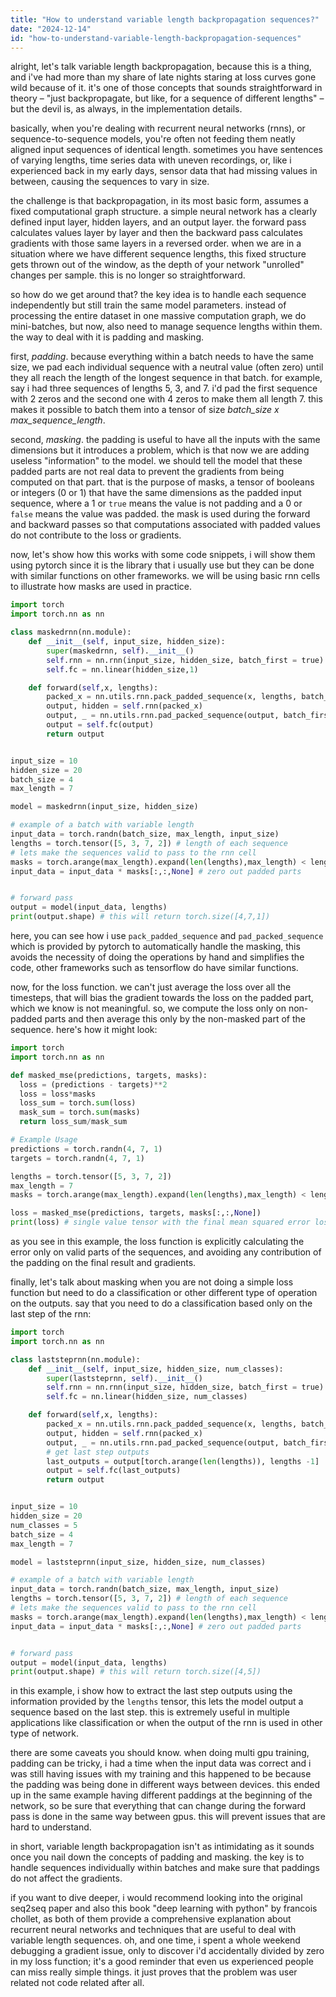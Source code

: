 ```yaml
---
title: "How to understand variable length backpropagation sequences?"
date: "2024-12-14"
id: "how-to-understand-variable-length-backpropagation-sequences"
---
```


alright, let's talk variable length backpropagation, because this is a thing, and i've had more than my share of late nights staring at loss curves gone wild because of it. it's one of those concepts that sounds straightforward in theory – "just backpropagate, but like, for a sequence of different lengths" – but the devil is, as always, in the implementation details.

basically, when you're dealing with recurrent neural networks (rnns), or sequence-to-sequence models, you're often not feeding them neatly aligned input sequences of identical length. sometimes you have sentences of varying lengths, time series data with uneven recordings, or, like i experienced back in my early days, sensor data that had missing values in between, causing the sequences to vary in size.

the challenge is that backpropagation, in its most basic form, assumes a fixed computational graph structure. a simple neural network has a clearly defined input layer, hidden layers, and an output layer. the forward pass calculates values layer by layer and then the backward pass calculates gradients with those same layers in a reversed order. when we are in a situation where we have different sequence lengths, this fixed structure gets thrown out of the window, as the depth of your network "unrolled" changes per sample. this is no longer so straightforward.

so how do we get around that? the key idea is to handle each sequence independently but still train the same model parameters. instead of processing the entire dataset in one massive computation graph, we do mini-batches, but now, also need to manage sequence lengths within them. the way to deal with it is padding and masking.

first, *padding*. because everything within a batch needs to have the same size, we pad each individual sequence with a neutral value (often zero) until they all reach the length of the longest sequence in that batch. for example, say i had three sequences of lengths 5, 3, and 7. i'd pad the first sequence with 2 zeros and the second one with 4 zeros to make them all length 7.  this makes it possible to batch them into a tensor of size *batch\_size x max\_sequence\_length*.

second, *masking*. the padding is useful to have all the inputs with the same dimensions but it introduces a problem, which is that now we are adding useless "information" to the model. we should tell the model that these padded parts are not real data to prevent the gradients from being computed on that part. that is the purpose of masks, a tensor of booleans or integers (0 or 1) that have the same dimensions as the padded input sequence, where a 1 or `true` means the value is not padding and a 0 or `false` means the value was padded. the mask is used during the forward and backward passes so that computations associated with padded values do not contribute to the loss or gradients.

now, let's show how this works with some code snippets, i will show them using pytorch since it is the library that i usually use but they can be done with similar functions on other frameworks. we will be using basic rnn cells to illustrate how masks are used in practice.

```python
import torch
import torch.nn as nn

class maskedrnn(nn.module):
    def __init__(self, input_size, hidden_size):
        super(maskedrnn, self).__init__()
        self.rnn = nn.rnn(input_size, hidden_size, batch_first = true)
        self.fc = nn.linear(hidden_size,1)

    def forward(self,x, lengths):
        packed_x = nn.utils.rnn.pack_padded_sequence(x, lengths, batch_first = true, enforce_sorted = false)
        output, hidden = self.rnn(packed_x)
        output, _ = nn.utils.rnn.pad_packed_sequence(output, batch_first = true)
        output = self.fc(output)
        return output


input_size = 10
hidden_size = 20
batch_size = 4
max_length = 7

model = maskedrnn(input_size, hidden_size)

# example of a batch with variable length
input_data = torch.randn(batch_size, max_length, input_size)
lengths = torch.tensor([5, 3, 7, 2]) # length of each sequence
# lets make the sequences valid to pass to the rnn cell
masks = torch.arange(max_length).expand(len(lengths),max_length) < lengths[:, None]
input_data = input_data * masks[:,:,None] # zero out padded parts


# forward pass
output = model(input_data, lengths)
print(output.shape) # this will return torch.size([4,7,1])

```

here, you can see how i use `pack_padded_sequence` and `pad_packed_sequence` which is provided by pytorch to automatically handle the masking, this avoids the necessity of doing the operations by hand and simplifies the code, other frameworks such as tensorflow do have similar functions.

now, for the loss function. we can't just average the loss over all the timesteps, that will bias the gradient towards the loss on the padded part, which we know is not meaningful. so, we compute the loss only on non-padded parts and then average this only by the non-masked part of the sequence. here's how it might look:

```python
import torch
import torch.nn as nn

def masked_mse(predictions, targets, masks):
  loss = (predictions - targets)**2
  loss = loss*masks
  loss_sum = torch.sum(loss)
  mask_sum = torch.sum(masks)
  return loss_sum/mask_sum

# Example Usage
predictions = torch.randn(4, 7, 1)
targets = torch.randn(4, 7, 1)

lengths = torch.tensor([5, 3, 7, 2])
max_length = 7
masks = torch.arange(max_length).expand(len(lengths),max_length) < lengths[:, None]

loss = masked_mse(predictions, targets, masks[:,:,None])
print(loss) # single value tensor with the final mean squared error loss

```

as you see in this example, the loss function is explicitly calculating the error only on valid parts of the sequences, and avoiding any contribution of the padding on the final result and gradients.

finally, let's talk about masking when you are not doing a simple loss function but need to do a classification or other different type of operation on the outputs. say that you need to do a classification based only on the last step of the rnn:

```python
import torch
import torch.nn as nn

class laststeprnn(nn.module):
    def __init__(self, input_size, hidden_size, num_classes):
        super(laststeprnn, self).__init__()
        self.rnn = nn.rnn(input_size, hidden_size, batch_first = true)
        self.fc = nn.linear(hidden_size, num_classes)

    def forward(self,x, lengths):
        packed_x = nn.utils.rnn.pack_padded_sequence(x, lengths, batch_first = true, enforce_sorted = false)
        output, hidden = self.rnn(packed_x)
        output, _ = nn.utils.rnn.pad_packed_sequence(output, batch_first = true)
        # get last step outputs
        last_outputs = output[torch.arange(len(lengths)), lengths -1]
        output = self.fc(last_outputs)
        return output


input_size = 10
hidden_size = 20
num_classes = 5
batch_size = 4
max_length = 7

model = laststeprnn(input_size, hidden_size, num_classes)

# example of a batch with variable length
input_data = torch.randn(batch_size, max_length, input_size)
lengths = torch.tensor([5, 3, 7, 2]) # length of each sequence
# lets make the sequences valid to pass to the rnn cell
masks = torch.arange(max_length).expand(len(lengths),max_length) < lengths[:, None]
input_data = input_data * masks[:,:,None] # zero out padded parts


# forward pass
output = model(input_data, lengths)
print(output.shape) # this will return torch.size([4,5])

```

in this example, i show how to extract the last step outputs using the information provided by the `lengths` tensor, this lets the model output a sequence based on the last step. this is extremely useful in multiple applications like classification or when the output of the rnn is used in other type of network.

there are some caveats you should know. when doing multi gpu training, padding can be tricky, i had a time when the input data was correct and i was still having issues with my training and this happened to be because the padding was being done in different ways between devices. this ended up in the same example having different paddings at the beginning of the network, so be sure that everything that can change during the forward pass is done in the same way between gpus. this will prevent issues that are hard to understand.

in short, variable length backpropagation isn't as intimidating as it sounds once you nail down the concepts of padding and masking. the key is to handle sequences individually within batches and make sure that paddings do not affect the gradients.

if you want to dive deeper, i would recommend looking into the original seq2seq paper and also this book "deep learning with python" by francois chollet, as both of them provide a comprehensive explanation about recurrent neural networks and techniques that are useful to deal with variable length sequences.
oh, and one time, i spent a whole weekend debugging a gradient issue, only to discover i'd accidentally divided by zero in my loss function; it's a good reminder that even us experienced people can miss really simple things. it just proves that the problem was user related not code related after all.
